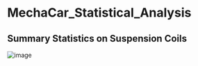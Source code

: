 # MechaCar_Statistical_Analysis

 ## Summary Statistics on Suspension Coils
![image](https://user-images.githubusercontent.com/111033070/220524107-08a44257-15b1-4c71-a87e-68a93f02d018.png)
